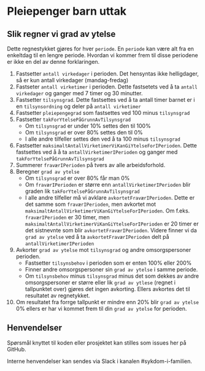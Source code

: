 # Pleiepenger barn uttak

## Slik regner vi grad av ytelse
Dette regnestykket gjøres for hver `periode`. En `periode` kan være alt fra en enkeltdag til en lengre periode. Hvordan vi kommer frem til disse periodene er ikke en del av denne forklaringen.

1. Fastsetter `antall virkedager` i perioden. Det hensyntas ikke helligdager, så er kun antall virkedager (mandag-fredag)
2. Fastseter `antall virketimer` i perioden. Dette fastsetets ved å ta `antall virkedager` og ganger med 7 timer og 30 minutter.
3. Fastsetter `tilsynsgrad`. Dette fastsettes ved å ta antall timer barnet er i en `tilsynsordning` og deler på `antall virketimer`
4. Fastsetter `pleiepengegrad` som fastsettes ved 100 minus `tilsynsgrad`
5. Fastsetter `takForYtelsePåGrunnAvTilsynsgrad`  
    - Om `tilsynsgrad` er under 10% settes den til 100%
    - Om `tilsynsgrad` er over 80% settes den til 0%
    - I alle andre tilfeller settes den ved å ta 100 minus `tilsynsgrad`
6. Fastsetter `maksimaltAntallVirketimerViKanGiYtelseForIPerioden`. Dette fastsettes ved å å ta `antallVirketimerIPerioden` og ganger med `takForYtelsePåGrunnAvTilsynsgrad`
7. Summerer `fraværIPerioden` på tvers av alle arbeidsforhold.
8. Beregner `grad av ytelse` 
    - Om `tilsynsgrad` er over 80% får man 0%
    - Om `fraværIPerioden` er større enn `antallVirketimerIPerioden` blir graden lik `takForYtelsePåGrunnAvTilsynsgrad`
    - I alle andre tilfeller må vi avklare `avkortetFraværIPerioden`. Dette er det samme som `fraværIPerioden`, men avkortet mot `maksimaltAntallVirketimerViKanGiYtelseForIPerioden`. Om f.eks. `fraværIPerioden` er 30 timer, men `maksimaltAntallVirketimerViKanGiYtelseForIPerioden` er 20 timer er det sistnevnte som blir `avkortetFraværIPerioden`. Videre finner vi da `grad av ytelse` ved å ta `avkortetFraværIPerioden` delt på `antallVirketimerIPerioden`
9. Avkorter `grad av ytelse` mot `tilsynsgrad` og andre omsorgspersoner perioden.
    - Fastsetter `tilsynsbehov` i perioden som er enten 100% eller 200% 
    - Finner andre omsorgspersoner sin `grad av ytelse` i samme periode.
    - Om `tilsynsbehov` minus `tilsynsgrad` minus det som dekkes av andre omsorgspersoner er større eller lik `grad av ytlese` (regnet i tallpunktet over) gjøres det ingen avkorting. Ellers avkortes det til resultatet av regnetykket.
10. Om resultatet fra forrge tallpunkt er mindre enn 20% blir `grad av ytelse` 0% ellers er har vi kommet frem til din `grad av ytelse` for perioden.

## Henvendelser
Spørsmål knyttet til koden eller prosjektet kan stilles som issues her på GitHub.

Interne henvendelser kan sendes via Slack i kanalen #sykdom-i-familien.
